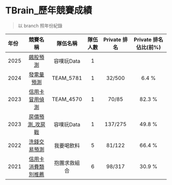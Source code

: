 # TBrain_歷年競賽成績
> 以 branch 照年份紀錄
  
| 年份 |   競賽名稱  | 隊伍名稱 | 隊伍人數 | Private 排名 | Private 排名佔比(前%) |  
| :--  | :--------------: | :----: | :----: | :----: | :----: |
| 2025 | [飆股預測](https://tbrain.trendmicro.com.tw/Competitions/Details/38) | 容噗玩Data | 1 |  |  |  
| 2024 | [發電量預測](https://tbrain.trendmicro.com.tw/Competitions/Details/36) | TEAM_5781 | 1 | 32/500 | 6.4 % |  
| 2023 | [信用卡冒用偵測](https://tbrain.trendmicro.com.tw/Competitions/Details/31) | TEAM_4570 | 1 | 70/85 | 82.3 % |  
| 2023 | [房價預測_攻房戰](https://tbrain.trendmicro.com.tw/Competitions/Details/30) | 容噗玩Data | 1 |137/275 | 49.8 % |  
| 2022 | [洗錢交易預測](https://tbrain.trendmicro.com.tw/Competitions/Details/24) | 我要喝飲料 | 5 | 81/122 | 66.4 % |  
| 2021 | [信用卡消費類別推薦](https://tbrain.trendmicro.com.tw/Competitions/Details/18) | 抱團求救組合 | 6 | 98/317 | 30.9 % |  

